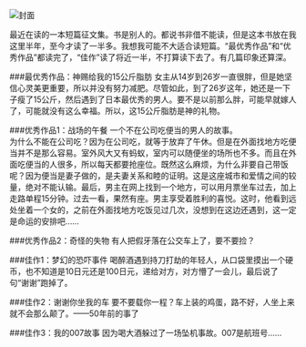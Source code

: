![封面](http://upload-images.jianshu.io/upload_images/129264-553f297fdb98a62b.jpg?imageMogr2/auto-orient/strip%7CimageView2/2/w/1240)

最近在读的一本短篇征文集。书是别人的。都说书非借不能读，但是这本书放在我这里半年，至今才读了一半多。我想我可能不大适合读短篇。“最优秀作品”和“优秀作品”都读完了，“佳作”读了将近一半，不打算读下去了。有几篇印象还算深。

###最优秀作品：神赐给我的15公斤脂肪
女主从14岁到26岁一直很胖，但是她坚信心灵美更重要，所以并没有努力减肥。尽管如此，到了26岁这年，她还是一下子瘦了15公斤，然后遇到了日本最优秀的男人。要不是以前那么胖，可能早就嫁人了，可能就没有这么幸福。所以，这15公斤脂肪是神的礼物。

###优秀作品1：战场的午餐
一个不在公司吃便当的男人的故事。  
为什么不能在公司吃？因为在公司吃，就等于放弃了午休。但是在外面找地方吃便当并不是那么容易。室外风大又有蚂蚁，室内可以随便坐的场所也不多。而且在外面吃便当的人很多，所以每天都要抢座位。既然这么麻烦，为什么非要自己带饭呢？因为便当是妻子做的，是夫妻关系和睦的证明。这是这座城市和爱情之间的较量，绝对不能认输。最后，男主在网上找到一个地方，可以用月票坐车过去，加上走路单程15分钟。过去一看，果然有座。男主享受着胜利的喜悦。这时，他看到远处坐着一个女的，之前在外面找地方吃饭见过几次，没想到在这边还遇到，这一定是命运的安排吧……

###优秀作品2：奇怪的失物
有人把假牙落在公交车上了，要不要捡？

###佳作1：梦幻的恐吓事件
喝醉酒遇到持刀打劫的年轻人，从口袋里摸出一个硬币，也不知道是10日元还是100日元，递给对方，对方懵了一会儿，最后说了句“谢谢”跑掉了。

###佳作2：谢谢你坐我的车
要不要载你一程？车上装的鸡蛋，路不好，人坐上来就不会那么颠了。——50年前的事了

###佳作3：我的007故事
因为喝大酒躲过了一场坠机事故。007是航班号……
